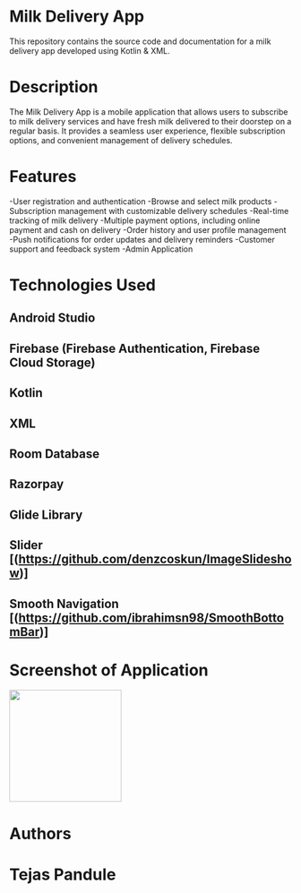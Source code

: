 # Milk Delivery App
This repository contains the source code and documentation for a milk delivery app developed using Kotlin & XML.
# Description
The Milk Delivery App is a mobile application that allows users to subscribe to milk delivery services and have fresh milk delivered to their doorstep on a regular basis. It provides a seamless user experience, flexible subscription options, and convenient management of delivery schedules.
# Features
-User registration and authentication
-Browse and select milk products
-Subscription management with customizable delivery schedules
-Real-time tracking of milk delivery
-Multiple payment options, including online payment and cash on delivery
-Order history and user profile management
-Push notifications for order updates and delivery reminders
-Customer support and feedback system
-Admin Application 

# Technologies Used
## Android Studio
## Firebase (Firebase Authentication, Firebase Cloud Storage)
## Kotlin
## XML
## Room Database
## Razorpay
## Glide Library   
## Slider  [(https://github.com/denzcoskun/ImageSlideshow)] 
## Smooth Navigation [(https://github.com/ibrahimsn98/SmoothBottomBar)]

# Screenshot of Application

<img src ="![Splash Screen](https://github.com/Tejas-Pandule/MalgangaDairy/assets/104879082/3f6054c6-400e-4c70-af2c-3051c8be4596)
" width ="200">


# Authors
# Tejas Pandule 









